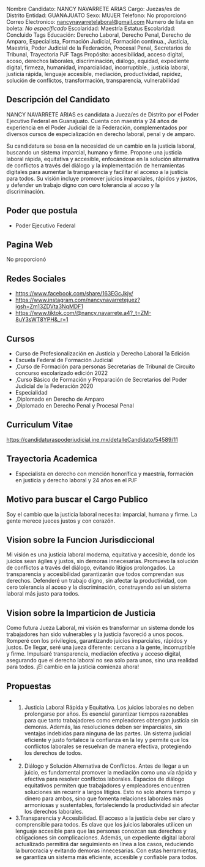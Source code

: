 Nombre Candidato: NANCY NAVARRETE ARIAS
Cargo: Juezas/es de Distrito
Entidad: GUANAJUATO
Sexo: MUJER
Telefono: No proporcionó
Correo Electronico: nancynavarretelaboral@gmail.com
Numero de lista en boleta: *No especificado*
Escolaridad: Maestría
Estatus Escolaridad: Concluido
Tags Educación: Derecho Laboral, Derecho Penal, Derecho de Amparo, Especialista, Formación Judicial, Formación continua., Justicia, Maestría, Poder Judicial de la Federación, Procesal Penal, Secretarios de Tribunal, Trayectoria PJF
Tags Propósito: accesibilidad, acceso digital, acoso, derechos laborales, discriminación, diálogo, equidad, expediente digital, firmeza, humanidad, imparcialidad, incorruptible., justicia laboral, justicia rápida, lenguaje accesible, mediación, productividad, rapidez, solución de conflictos, transformación, transparencia, vulnerabilidad


## Descripción del Candidato 

NANCY NAVARRETE ARIAS es candidata a Jueza/es de Distrito por el Poder Ejecutivo Federal en Guanajuato. Cuenta con maestría y 24 años de experiencia en el Poder Judicial de la Federación, complementados por diversos cursos de especialización en derecho laboral, penal y de amparo.

Su candidatura se basa en la necesidad de un cambio en la justicia laboral, buscando un sistema imparcial, humano y firme. Propone una justicia laboral rápida, equitativa y accesible, enfocándose en la solución alternativa de conflictos a través del diálogo y la implementación de herramientas digitales para aumentar la transparencia y facilitar el acceso a la justicia para todos. Su visión incluye promover juicios imparciales, rápidos y justos, y defender un trabajo digno con cero tolerancia al acoso y la discriminación.


## Poder que postula

- Poder Ejecutivo Federal


## Pagina Web

No proporcionó


## Redes Sociales

- https://www.facebook.com/share/163EGcJkjy/
- https://www.instagram.com/nancynavarretejuez?igsh=Zm13ZDVta3NqMDF1
- https://www.tiktok.com/@nancy.navarrete.a4?_t=ZM-8uY3sWT8YPH&_r=1


## Cursos

- Curso de Profesionalización en Justicia y Derecho Laboral 1a Edición
- Escuela Federal de Formación Judicial
- ,Curso de Formación para personas Secretarias de Tribunal de Circuito concurso escolarizado edición 2022
- ,Curso Básico de Formación y Preparación de Secretarios del Poder Judicial de la Federación 2020
- Especialidad
- ,Diplomado en Derecho de Amparo
- ,Diplomado en Derecho Penal y Procesal Penal


## Curriculum Vitae

https://candidaturaspoderjudicial.ine.mx/detalleCandidato/54589/11


## Trayectoria Academica

- Especialista en derecho con mención honorífica y maestría, formación en justicia y derecho laboral y 24 años en el PJF


## Motivo para buscar el Cargo Publico

Soy el cambio que la justicia laboral necesita: imparcial, humana y firme. La gente merece jueces justos y con corazón.


## Vision sobre la Funcion Jurisdiccional

Mi visión es una justicia laboral moderna, equitativa y accesible, donde los juicios sean ágiles y justos, sin demoras innecesarias. Promuevo la solución de conflictos a través del diálogo, evitando litigios prolongados. La transparencia y accesibilidad garantizarán que todos comprendan sus derechos. Defenderé un trabajo digno, sin afectar la productividad, con cero tolerancia al acoso y la discriminación, construyendo así un sistema laboral más justo para todos.


## Vision sobre la Imparticion de Justicia

Como futura Jueza Laboral, mi visión es transformar un sistema donde los trabajadores han sido vulnerables y la justicia favoreció a unos pocos. Romperé con los privilegios, garantizando juicios imparciales, rápidos y justos. De llegar, seré una jueza diferente: cercana a la gente, incorruptible y firme. Impulsaré transparencia, mediación efectiva y acceso digital, asegurando que el derecho laboral no sea solo para unos, sino una realidad para todos. ¡El cambio en la justicia comienza ahora!


## Propuestas

- 1. Justicia Laboral Rápida y Equitativa. Los juicios laborales no deben prolongarse por años. Es esencial garantizar tiempos razonables para que tanto trabajadores como empleadores obtengan justicia sin demoras. Además, las resoluciones deben ser imparciales, sin ventajas indebidas para ninguna de las partes. Un sistema judicial eficiente y justo fortalece la confianza en la ley y permite que los conflictos laborales se resuelvan de manera efectiva, protegiendo los derechos de todos.
- 2. Diálogo y Solución Alternativa de Conflictos. Antes de llegar a un juicio, es fundamental promover la mediación como una vía rápida y efectiva para resolver conflictos laborales. Espacios de diálogo equitativos permiten que trabajadores y empleadores encuentren soluciones sin recurrir a largos litigios. Esto no solo ahorra tiempo y dinero para ambos, sino que fomenta relaciones laborales más armoniosas y sustentables, fortaleciendo la productividad sin afectar los derechos laborales.
- 3.Transparencia y Accesibilidad. El acceso a la justicia debe ser claro y comprensible para todos. Es clave que los juicios laborales utilicen un lenguaje accesible para que las personas conozcan sus derechos y obligaciones sin complicaciones. Además, un expediente digital laboral actualizado permitirá dar seguimiento en línea a los casos, reduciendo la burocracia y evitando demoras innecesarias. Con estas herramientas, se garantiza un sistema más eficiente, accesible y confiable para todos.

